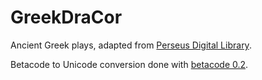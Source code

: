 # GreekDraCor

Ancient Greek plays, adapted from [Perseus Digital Library](http://www.perseus.tufts.edu/hopper/opensource/download).

Betacode to Unicode conversion done with [betacode 0.2](https://pypi.org/project/betacode/).

